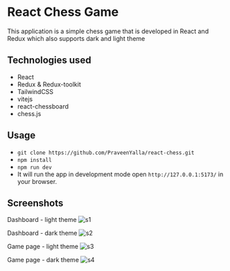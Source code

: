 # React Chess Game

This application is a simple chess game that is developed in React and Redux which also supports dark and light theme

Technologies used
-----------------

- React
- Redux & Redux-toolkit
- TailwindCSS
- vitejs
- react-chessboard
- chess.js

Usage
-----------------

- ``` git clone https://github.com/PraveenYalla/react-chess.git ```
- ``` npm install ```
- ``` npm run dev ```
- It will run the app in development mode open ``` http://127.0.0.1:5173/ ``` in your browser.


Screenshots
-----------------

Dashboard - light theme
![s1](https://github.com/PraveenYalla/react-chess/assets/40413091/1481e32b-0e35-41f7-b6ae-9290a0b55ae2)

Dashboard - dark theme
![s2](https://github.com/PraveenYalla/react-chess/assets/40413091/8a777cb7-1c72-4445-be17-5758476a05a2)

Game page - light theme
![s3](https://github.com/PraveenYalla/react-chess/assets/40413091/e148b02a-3a77-489e-99a4-361cb61f81c6)

Game page - dark theme
![s4](https://github.com/PraveenYalla/react-chess/assets/40413091/98e4d08d-78c6-4ebe-837a-10e8d45485e0)


